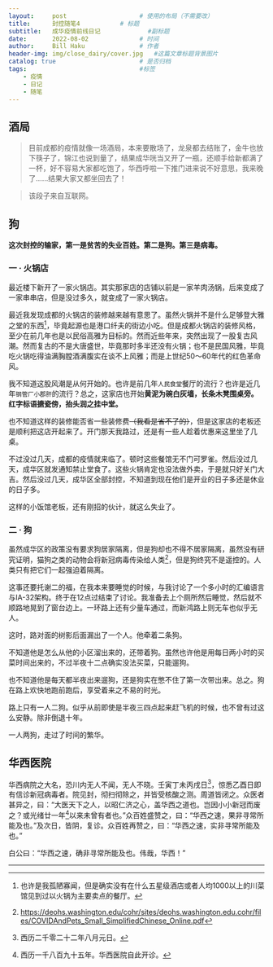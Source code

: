 ```yaml
---
layout:     post   				    # 使用的布局（不需要改）
title:      封控随笔4			# 标题
subtitle:   成华疫情前线日记             #副标题
date:       2022-08-02 				# 时间
author:     Bill Haku 				# 作者
header-img: img/close_dairy/cover.jpg 	#这篇文章标题背景图片
catalog: true 						# 是否归档
tags:								#标签
    - 疫情
    - 日记
    - 随笔
---
```


## 酒局

> 目前成都的疫情就像一场酒局，本来要散场了，龙泉都去结账了，金牛也放下筷子了，锦江也说到量了，结果成华咣当又开了一瓶，还顺手给新都满了一杯，好不容易大家都吃饱了，华西呼啦一下推门进来说不好意思，我来晚了……结果大家又都坐回去了！

> 该段子来自互联网。

## 狗

**这次封控的输家，第一是贫苦的失业百姓。第二是狗。第三是病毒。**

### 一 · 火锅店

最近楼下新开了一家火锅店。其实那家店的店铺以前是一家羊肉汤锅，后来变成了一家串串店，但是没过多久，就变成了一家火锅店。

最近我发现成都的火锅店的装修越来越有意思了。虽然火锅并不是什么足够登大雅之堂的东西[^1]，毕竟起源也是港口纤夫的街边小吃。但是成都火锅店的装修风格，至少在前几年也是以民俗高雅为目标的。然而近些年来，突然出现了一股复古风潮。然而复古的不是大唐盛世，毕竟那时多半还没有火锅；也不是民国风雅，毕竟吃火锅吃得油满胸膛酒满腹实在谈不上风雅；而是上世纪50～60年代的红色革命风。

我不知道这股风潮是从何开始的。也许是前几年`人民食堂`餐厅的流行？也许是近几年`钢管厂小郡肝`的流行？总之，这家店也开始**黄泥为碗白灰墙，长条木凳围桌旁。红字标语搪瓷傍，抬头润之挂中堂。**

也不知道这样的装修能否省一些装修费~~（我看是省不了的）~~，但是这家店的老板还是顺利把这店开起来了。开门那天我路过，还是有一些人趁着优惠来这里坐了几桌。

不过没过几天，成都的疫情就来临了。顿时这些餐馆无不门可罗雀。然后没过几天，成华区就发通知禁止堂食了。这些火锅肯定也没法做外卖，于是就只好关门大吉。然后没过几天，成华区全部封控，不知道到现在他们是开业的日子多还是休业的日子多。

这样的小饭馆老板，还有刚招的伙计，就这么失业了。

### 二 · 狗

虽然成华区的政策没有要求狗居家隔离，但是狗却也不得不居家隔离，虽然没有研究证明，猫狗之类的动物会将新冠病毒传染给人类[^2]，但是狗终究不是遥控的。人类只有把它们一起强迫着隔离。

这事还要托谢二的福，在我本来要睡觉的时候，与我讨论了一个多小时的汇编语言与IA-32架构。终于在12点过结束了讨论。我准备去上个厕所然后睡觉，然后就不顺路地晃到了窗台边上。一环路上还有少量车通过，而新鸿路上则无车也似乎无人。

这时，路对面的树影后面漏出了一个人。他牵着二条狗。

不知道他是怎么从他的小区溜出来的，还带着狗。虽然也许他是用每日两小时的买菜时间出来的，不过半夜十二点确实没法买菜，只能遛狗。

也不知道他是每天都半夜出来遛狗，还是狗实在憋不住了第一次带出来。总之。狗在路上欢快地跑前跑后，享受着来之不易的时光。

路上只有一人二狗。似乎从前即使是半夜三四点起来赶飞机的时候，也不曾有过这么安静。除非倒退十年。

一人两狗，走过了时间的繁华。

## 华西医院

华西病院之大名，恐川内无人不闻，无人不晓。壬寅丁未丙戌日[^3]，惊悉乙酉日即有信诊新冠病毒者。院见封，彻扫彻除之，并皆受核酸之测。周道皆闭之。众医者甚异之，曰：“大医天下之人，以昭仁济之心，盖华西之道也。岂因小小新冠而废之？或光绪廿一年[^4]以来未曾有者也。”众百姓盛赞之，曰：“华西之速，果非寻常所能及也。”及次日，皆阴，复诊。众百姓再赞之，曰：“华西之速，实非寻常所能及也。”

白公曰：“华西之速，确非寻常所能及也。伟哉，华西！”

---

[^1]: 也许是我孤陋寡闻，但是确实没有在什么五星级酒店或者人均1000以上的川菜馆见到过以火锅为主要卖点的餐厅。

[^2]: https://deohs.washington.edu/cohr/sites/deohs.washington.edu.cohr/files/COVIDAndPets_Small_SimplifiedChinese_Online.pdf

[^3]: 西历二千零二十二年八月元日。

[^4]: 西历一千八百九十五年。华西医院自此开诊。
